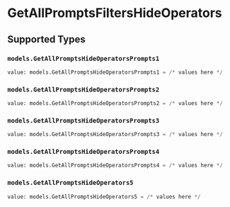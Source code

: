 # GetAllPromptsFiltersHideOperators


## Supported Types

### `models.GetAllPromptsHideOperatorsPrompts1`

```python
value: models.GetAllPromptsHideOperatorsPrompts1 = /* values here */
```

### `models.GetAllPromptsHideOperatorsPrompts2`

```python
value: models.GetAllPromptsHideOperatorsPrompts2 = /* values here */
```

### `models.GetAllPromptsHideOperatorsPrompts3`

```python
value: models.GetAllPromptsHideOperatorsPrompts3 = /* values here */
```

### `models.GetAllPromptsHideOperatorsPrompts4`

```python
value: models.GetAllPromptsHideOperatorsPrompts4 = /* values here */
```

### `models.GetAllPromptsHideOperators5`

```python
value: models.GetAllPromptsHideOperators5 = /* values here */
```

